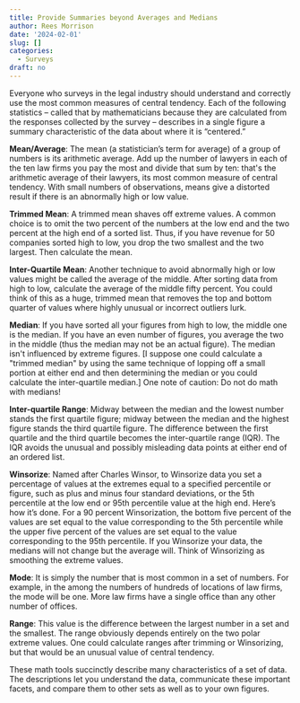 ```yaml
---
title: Provide Summaries beyond Averages and Medians
author: Rees Morrison
date: '2024-02-01'
slug: []
categories:
  - Surveys
draft: no
---
```


Everyone who surveys in the legal industry should understand and correctly use the most common measures of central tendency.  Each of the following statistics – called that by mathematicians because they are calculated from the responses collected by the survey – describes in a single figure a summary characteristic of the data about where it is “centered.” 

**Mean/Average**: The mean (a statistician’s term for average) of a group of numbers is its arithmetic average.  Add up the number of lawyers in each of the ten law firms you pay the most and divide that sum by ten: that's the arithmetic average of their lawyers, its most common measure of central tendency.  With small numbers of observations, means give a distorted result if there is an abnormally high or low value.  

**Trimmed Mean**: A trimmed mean shaves off extreme values.  A common choice is to omit the two percent of the numbers at the low end and the two percent at the high end of a sorted list.  Thus, if you have revenue for 50 companies sorted high to low, you drop the two smallest and the two largest.  Then calculate the mean.

**Inter-Quartile Mean**: Another technique to avoid abnormally high or low values might be called the average of the middle.  After sorting data from high to low, calculate the average of the middle fifty percent.  You could think of this as a huge, trimmed mean that removes the top and bottom quarter of values where highly unusual or incorrect outliers lurk.

**Median**:  If you have sorted all your figures from high to low, the middle one is the median.  If you have an even number of figures, you average the two in the middle (thus the median may not be an actual figure).  The median isn't influenced by extreme figures. [I suppose one could calculate a "trimmed median" by using the same technique of lopping off a small portion at either end and then determining the median or you could calculate the inter-quartile median.]  One note of caution: Do not do math with medians!  

**Inter-quartile Range**:   Midway between the median and the lowest number stands the first quartile figure; midway between the median and the highest figure stands the third quartile figure.  The difference between the first quartile and the third quartile becomes the inter-quartile range (IQR).  The IQR avoids the unusual and possibly misleading data points at either end of an ordered list.

**Winsorize**: Named after Charles Winsor, to Winsorize data you set a percentage of values at the extremes equal to a specified percentile or figure, such as plus and minus four standard deviations, or the 5th percentile at the low end or 95th percentile value at the high end.  Here’s how it’s done. For a 90 percent Winsorization, the bottom five percent of the values are set equal to the value corresponding to the 5th percentile while the upper five percent of the values are set equal to the value corresponding to the 95th percentile.   If you Winsorize your data, the medians will not change but the average will.   Think of Winsorizing as smoothing the extreme values.

**Mode**: It is simply the number that is most common in a set of numbers.  For example, in the among the numbers of hundreds of locations of law firms, the mode will be one.  More law firms have a single office than any other number of offices. 

**Range**:  This value is the difference between the largest number in a set and the smallest.  The range obviously depends entirely on the two polar extreme values.  One could calculate ranges after trimming or Winsorizing, but that would be an unusual value of central tendency.

These math tools succinctly describe many characteristics of a set of data.  The descriptions let you understand the data, communicate these important facets,  and compare them to other sets as well as to your own figures.   

<!-- End of post -->
